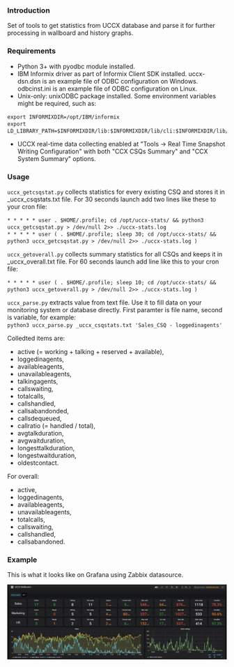 ### Introduction
Set of tools to get statistics from UCCX database and parse it for further processing in wallboard and history graphs.

### Requirements
- Python 3+ with pyodbc module installed.
- IBM Informix driver as part of Informix Client SDK installed.
uccx-dsn.dsn is an example file of ODBC configuration on Windows. odbcinst.ini is an example file of ODBC configuration on Linux.
- Unix-only: unixODBC package installed. Some environment variables might be required, such as:
```
export INFORMIXDIR=/opt/IBM/informix
export LD_LIBRARY_PATH=$INFORMIXDIR/lib:$INFORMIXDIR/lib/cli:$INFORMIXDIR/lib/esql
```
- UCCX real-time data collecting enabled at "Tools -> Real Time Snapshot Writing Configuration" with both "CCX CSQs Summary" and "CCX System Summary" options.

### Usage
`uccx_getcsqstat.py` collects statistics for every existing CSQ and stores it in _uccx_csqstats.txt file.
For 30 seconds launch add two lines like these to your cron file:
```
* * * * * user . $HOME/.profile; cd /opt/uccx-stats/ && python3 uccx_getcsqstat.py > /dev/null 2>> ./uccx-stats.log
* * * * * user ( . $HOME/.profile; sleep 30; cd /opt/uccx-stats/ && python3 uccx_getcsqstat.py > /dev/null 2>> ./uccx-stats.log )
```  

`uccx_getoverall.py` collects summary statistics for all CSQs and keeps it in _uccx_overall.txt file.
For 60 seconds launch add line like this to your cron file:
```
* * * * * user ( . $HOME/.profile; sleep 10; cd /opt/uccx-stats/ && python3 uccx_getoverall.py > /dev/null 2>> ./uccx-stats.log )
```

`uccx_parse.py` extracts value from text file. Use it to fill data on your monitoring system or database directly. 
First paramter is file name, second is variable, for example:  
`python3 uccx_parse.py _uccx_csqstats.txt 'Sales_CSQ - loggedinagents'`  

Colledted items are: 
- active (= working + talking + reserved + available), 
- loggedinagents, 
- availableagents, 
- unavailableagents, 
- talkingagents, 
- callswaiting, 
- totalcalls, 
- callshandled, 
- callsabandonded, 
- callsdequeued, 
- callratio (= handled / total), 
- avgtalkduration, 
- avgwaitduration, 
- longesttalkduration, 
- longestwaitduration, 
- oldestcontact.  

For overall: 
- active, 
- loggedinagents, 
- availableagents, 
- unavailableagents, 
- totalcalls, 
- callswaiting, 
- callshandled, 
- callsabandoned.

### Example
This is what it looks like on Grafana using Zabbix datasource.  

![Wallboard example](./example_wallboard.png)
